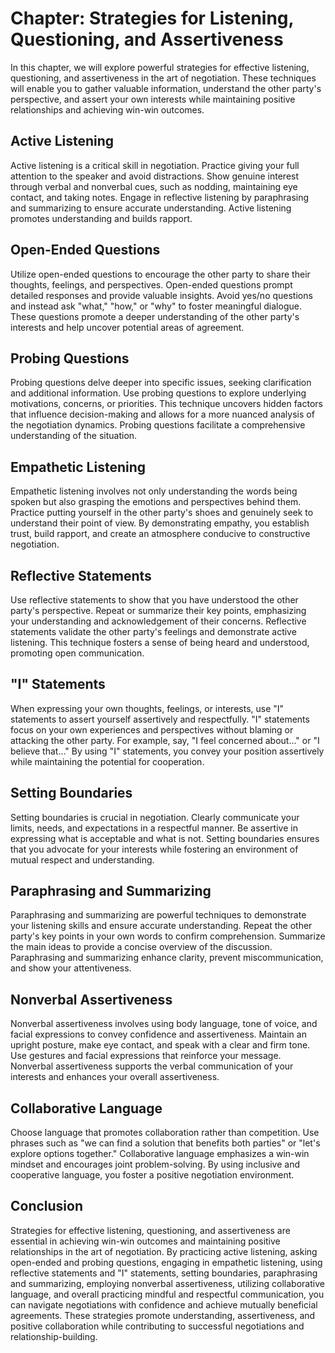 Chapter: Strategies for Listening, Questioning, and Assertiveness
=================================================================

In this chapter, we will explore powerful strategies for effective listening, questioning, and assertiveness in the art of negotiation. These techniques will enable you to gather valuable information, understand the other party's perspective, and assert your own interests while maintaining positive relationships and achieving win-win outcomes.

Active Listening
----------------

Active listening is a critical skill in negotiation. Practice giving your full attention to the speaker and avoid distractions. Show genuine interest through verbal and nonverbal cues, such as nodding, maintaining eye contact, and taking notes. Engage in reflective listening by paraphrasing and summarizing to ensure accurate understanding. Active listening promotes understanding and builds rapport.

Open-Ended Questions
--------------------

Utilize open-ended questions to encourage the other party to share their thoughts, feelings, and perspectives. Open-ended questions prompt detailed responses and provide valuable insights. Avoid yes/no questions and instead ask "what," "how," or "why" to foster meaningful dialogue. These questions promote a deeper understanding of the other party's interests and help uncover potential areas of agreement.

Probing Questions
-----------------

Probing questions delve deeper into specific issues, seeking clarification and additional information. Use probing questions to explore underlying motivations, concerns, or priorities. This technique uncovers hidden factors that influence decision-making and allows for a more nuanced analysis of the negotiation dynamics. Probing questions facilitate a comprehensive understanding of the situation.

Empathetic Listening
--------------------

Empathetic listening involves not only understanding the words being spoken but also grasping the emotions and perspectives behind them. Practice putting yourself in the other party's shoes and genuinely seek to understand their point of view. By demonstrating empathy, you establish trust, build rapport, and create an atmosphere conducive to constructive negotiation.

Reflective Statements
---------------------

Use reflective statements to show that you have understood the other party's perspective. Repeat or summarize their key points, emphasizing your understanding and acknowledgement of their concerns. Reflective statements validate the other party's feelings and demonstrate active listening. This technique fosters a sense of being heard and understood, promoting open communication.

"I" Statements
--------------

When expressing your own thoughts, feelings, or interests, use "I" statements to assert yourself assertively and respectfully. "I" statements focus on your own experiences and perspectives without blaming or attacking the other party. For example, say, "I feel concerned about..." or "I believe that..." By using "I" statements, you convey your position assertively while maintaining the potential for cooperation.

Setting Boundaries
------------------

Setting boundaries is crucial in negotiation. Clearly communicate your limits, needs, and expectations in a respectful manner. Be assertive in expressing what is acceptable and what is not. Setting boundaries ensures that you advocate for your interests while fostering an environment of mutual respect and understanding.

Paraphrasing and Summarizing
----------------------------

Paraphrasing and summarizing are powerful techniques to demonstrate your listening skills and ensure accurate understanding. Repeat the other party's key points in your own words to confirm comprehension. Summarize the main ideas to provide a concise overview of the discussion. Paraphrasing and summarizing enhance clarity, prevent miscommunication, and show your attentiveness.

Nonverbal Assertiveness
-----------------------

Nonverbal assertiveness involves using body language, tone of voice, and facial expressions to convey confidence and assertiveness. Maintain an upright posture, make eye contact, and speak with a clear and firm tone. Use gestures and facial expressions that reinforce your message. Nonverbal assertiveness supports the verbal communication of your interests and enhances your overall assertiveness.

Collaborative Language
----------------------

Choose language that promotes collaboration rather than competition. Use phrases such as "we can find a solution that benefits both parties" or "let's explore options together." Collaborative language emphasizes a win-win mindset and encourages joint problem-solving. By using inclusive and cooperative language, you foster a positive negotiation environment.

Conclusion
----------

Strategies for effective listening, questioning, and assertiveness are essential in achieving win-win outcomes and maintaining positive relationships in the art of negotiation. By practicing active listening, asking open-ended and probing questions, engaging in empathetic listening, using reflective statements and "I" statements, setting boundaries, paraphrasing and summarizing, employing nonverbal assertiveness, utilizing collaborative language, and overall practicing mindful and respectful communication, you can navigate negotiations with confidence and achieve mutually beneficial agreements. These strategies promote understanding, assertiveness, and positive collaboration while contributing to successful negotiations and relationship-building.
